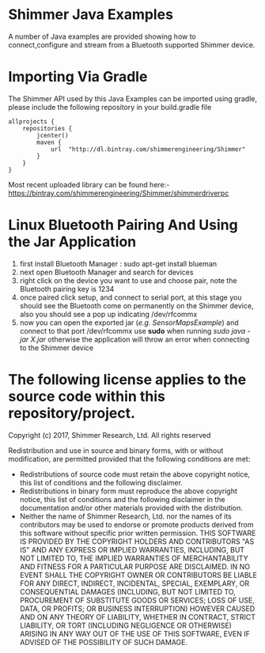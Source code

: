 # Shimmer Java Examples
A number of Java examples are provided showing how to connect,configure and stream from a Bluetooth supported Shimmer device.

# Importing Via Gradle
The Shimmer API used by this Java Examples can be imported using gradle, please include the following repository in your build.gradle file 
```
allprojects {
    repositories {
        jcenter()
        maven {
            url  "http://dl.bintray.com/shimmerengineering/Shimmer"
        }
    }
}
```
Most recent uploaded library can be found here:-
https://bintray.com/shimmerengineering/Shimmer/shimmerdriverpc

# Linux Bluetooth Pairing And Using the Jar Application
1) first install Bluetooth Manager : sudo apt-get install blueman
2) next open Bluetooth Manager and search for devices
3) right click on the device you want to use and choose pair, note the Bluetooth pairing key is 1234
4) once paired click setup, and connect to serial port, at this stage you should see the Bluetooth come on permanently on the Shimmer device, also you should see a pop up indicating /dev/rfcommx
5) now you can open the exported jar (*e.g. SensorMapsExample*) and connect to that port /dev/rfcommx use **sudo** when running *sudo java -jar X.jar* otherwise the application will throw an error when connecting to the Shimmer device

# The following license applies to the source code within this repository/project.
Copyright (c) 2017, Shimmer Research, Ltd. All rights reserved

Redistribution and use in source and binary forms, with or without modification, are permitted provided that the following conditions are met:

 * Redistributions of source code must retain the above copyright
   notice, this list of conditions and the following disclaimer.
 * Redistributions in binary form must reproduce the above
   copyright notice, this list of conditions and the following
   disclaimer in the documentation and/or other materials provided
   with the distribution.
 * Neither the name of Shimmer Research, Ltd. nor the names of its
   contributors may be used to endorse or promote products derived
   from this software without specific prior written permission.
THIS SOFTWARE IS PROVIDED BY THE COPYRIGHT HOLDERS AND CONTRIBUTORS "AS IS" AND ANY EXPRESS OR IMPLIED WARRANTIES, INCLUDING, BUT NOT LIMITED TO, THE IMPLIED WARRANTIES OF MERCHANTABILITY AND FITNESS FOR A PARTICULAR PURPOSE ARE DISCLAIMED. IN NO EVENT SHALL THE COPYRIGHT OWNER OR CONTRIBUTORS BE LIABLE FOR ANY DIRECT, INDIRECT, INCIDENTAL, SPECIAL, EXEMPLARY, OR CONSEQUENTIAL DAMAGES (INCLUDING, BUT NOT LIMITED TO, PROCUREMENT OF SUBSTITUTE GOODS OR SERVICES; LOSS OF USE, DATA, OR PROFITS; OR BUSINESS INTERRUPTION) HOWEVER CAUSED AND ON ANY THEORY OF LIABILITY, WHETHER IN CONTRACT, STRICT LIABILITY, OR TORT (INCLUDING NEGLIGENCE OR OTHERWISE) ARISING IN ANY WAY OUT OF THE USE OF THIS SOFTWARE, EVEN IF ADVISED OF THE POSSIBILITY OF SUCH DAMAGE.
 
